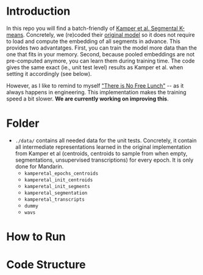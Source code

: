 # Introduction

In this repo you will find a batch-friendly of [Kamper et al. Segmental K-means](https://arxiv.org/abs/1703.08135). Concretely, we (re)coded their [original model](https://github.com/kamperh/bucktsong_eskmeans) so it does not require to load and compute the embedding of all segments in advance. This provides two advantatges. First, you can train the model more data than the one that fits in your memory. Second, because pooled embeddings are not pre-computed anymore, you can learn them during training time. The code gives the same exact (ie., unit test level) results as Kamper et al. when setting it accordingly (see below).

However, as I like to remind to myself ["There is No Free Lunch"](https://en.wikipedia.org/wiki/There_ain%27t_no_such_thing_as_a_free_lunch) -- as it always happens in engineering. This implementation makes the training speed a bit slower. **We are currently working on improving this**.

# Folder

- `./data/` contains all needed data for the unit tests. Concretely, it contain all intermediate representations learned in the original implementation from Kamper et al (centroids, centroids to sample from when empty, segmentations, unsupervised transcriptions) for every epoch. It is only done for Mandarin.
    - `kamperetal_epochs_centroids`
    - `kamperetal_init_centroids`
    - `kamperetal_init_segments`
    - `kamperetal_segmentation`
    - `kamperetal_transcripts`
    - `dummy`
    - `wavs`

# How to Run


# Code Structure
